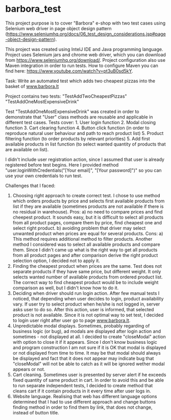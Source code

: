 # barbora_test
This project purpose is to cover "Barbora" e-shop with two test cases using Selenium web driver in page object design pattern (https://www.seleniumhq.org/docs/06_test_design_considerations.jsp#page-object-design-pattern).

This project was created using IntelJ IDE and Java programming language. Project uses Selenium jars and chrome web driver, which you can download from https://www.seleniumhq.org/download/. Project configuration also use Maven integration in order to run tests. How to configure Maven you can find here: https://www.youtube.com/watch?v=pt3uB0sd5kY.

Task: Write an automated test which adds two cheapest pizzas into the basket of www.barbora.lt

Project contains two tests:
"TestAddTwoCheapestPizzas"
"TestAddOneMostExpensiveDrink"

Test "TestAddOneMostExpensiveDrink" was created in order to demonstrate that "User" class methods are reusable and applicable in different test cases. Tests cover: 1. User login function 2. Modal closing function 3. Cart clearing function  4. Button click function (in order to reproduce natural user behaviour and path to reach product list) 5. Product filtering function (to order products by relevant priorities) 5. Add first available products in list function (to select wanted quantity of products that are available on list).

I didn't include user registration action, since I assumed that user is already registered before test begins. Here I provided method "user.loginWithCredentials("[Your email]", "[Your password]")" so you can use your own credentials to run test.

Challenges that I faced:
1. Choosing right approach to create correct test. I chose to use method which orders products by price and selects first available products from list if they are available (sometimes products are not available if there is no residual in warehouse). Pros: a) no need to compare prices and find cheepest product. It sounds easy, but it is difficult to select all products from all product pages, compare them by price, find cheapest one and select right product. b) avoiding problem that driver may select unwanted product when prices are equal for several products. Cons: a) This method requires additional method to filter products. Another method I considered was to select all available products and compare them. Since I didn't came up what is the right way to get all products from all product pages and after comparison derive the right product selection option, I decided not to apply it.
2. Finding the cheapest product when prices are the same. Test does not separate products if they have same price, but different weight. It only selects wanted number of available products from ordered product list. The correct way to find cheapest product would be to include weight comparison as well, but I didn't know how to do it.
3. Deciding when driver should run login action. After few manual tests I noticed, that depending when user decides to login, product availability vary. If user try to select product when he/she is not logged in, server asks user to do so. After this action, user is informed, that selected product is not available. Since it is not optimal way to set test, I decided to login user right after user go to page www.barbora.lt.
4. Unpredictable modal displays. Sometimes, probably regarding of business logic (or bug), ad modals are displayed after login action and sometimes - not displayed at all. I decided to create "closeModal" action with option to close it if it appears. Since I don't know business logic and program construction I am not sure if it is OK that modal is displayed or not displayed from time to time. It may be that modal should always be displayed and fact that it does not appear may indicate bug that "closeModal" will not be able to catch as it will be ignored wether modal appears or not.
5. Cart cleaning. Sometimes user is presented by server alert if he exceeds fixed quantity of same product in cart. In order to avoid this and be able to run separate independent tests, I decided to create method that cleans cart if it contain products in it every time after user logs in.
6. Website language. Realising that web has different language options determined that I had to use different approach and change buttons finding method in order to find them by link, that does not change, instead of button title.
